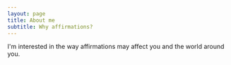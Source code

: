 ```yaml
---
layout: page
title: About me
subtitle: Why affirmations?
---
```


I'm interested in the way affirmations may affect you and the world around you.

